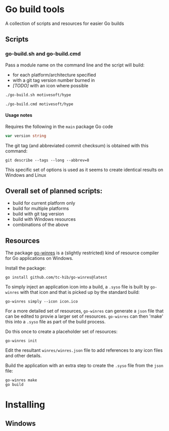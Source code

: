 # Go build tools
A collection of scripts and resources for easier Go builds

## Scripts
### go-build.sh and go-build.cmd
Pass a module name on the command line and the script will build:
* for each platform/architecture specified
* with a git tag version number burned in
* _[TODO]_ with an icon where possible

```bash
./go-build.sh motivesoft/hype
```
```shell
./go-build.cmd motivesoft/hype
```

#### Usage notes
Requires the following in the `main` package Go code
```go
var version string
```
The git tag (and abbreviated commit checksum) is obtained with this command:
```shell
git describe --tags --long --abbrev=8
```
This specific set of options is used as it seems to create identical results on Windows and Linux 

## Overall set of planned scripts:
* build for current platform only
* build for multiple platforms
* build with git tag version
* build with Windows resources
* combinations of the above

## Resources
The package [go-winres](https://github.com/tc-hib/go-winres) is a (slightly restricted) kind of resource compiler for Go applications on Windows.

Install the package:
```shell
go install github.com/tc-hib/go-winres@latest
```

To simply inject an application icon into a build, a `.syso` file is built by `go-winres` with that icon and that is picked up by the standard build:
```shell
go-winres simply --icon icon.ico
``` 

For a more detailed set of resources, `go-winres` can generate a `json` file that can be edited to provie a larger set of resources. `go-winres` can then 'make' this into a `.syso` file as part of the build process.

Do this once to create a placeholder set of resources:
```shell
go-winres init
```
Edit the resultant `winres/winres.json` file to add references to any icon files and other details.

Build the application with an extra step to create the `.syso` file from the `json` file:
```shell
go-winres make
go build
```
# Installing
## Windows
